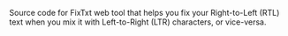 Source code for FixTxt web tool that helps you fix your Right-to-Left (RTL) text when you mix it with Left-to-Right (LTR) characters, or vice-versa.
